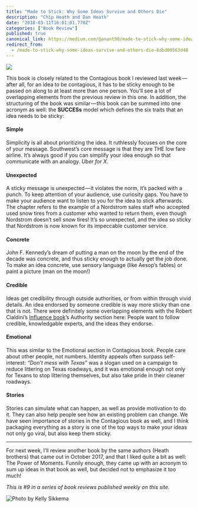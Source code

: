 ```yaml
---
title: "Made to Stick: Why Some Ideas Survive and Others Die"
description: "Chip Heath and Dan Heath"
date: "2018-03-11T16:01:01.770Z"
categories: ["Book Review"]
published: true
canonical_link: https://medium.com/@anant90/made-to-stick-why-some-ideas-survive-and-others-die-6dbd00563d48
redirect_from:
  - /made-to-stick-why-some-ideas-survive-and-others-die-6dbd00563d48
---
```


![](/assets/blog/made-to-stick-why-some-ideas-survive-and-others-die/asset-1.jpeg)

This book is closely related to the Contagious book I reviewed last week — after all, for an idea to be contagious, it has to be sticky enough to be passed on along to at least more than one person. You’ll see a lot of overlapping elements from the previous review in this one. In addition, the structuring of the book was similar — this book can be summed into one acronym as well: the **SUCCESs** model which defines the six traits that an idea needs to be sticky:

#### Simple

Simplicity is all about prioritizing the idea. It ruthlessly focuses on the core of your message. Southwest’s core message is that they are THE low fare airline. It’s always good if you can simplify your idea enough so that communicate with an analogy. _Uber for X._

#### Unexpected

A sticky message is unexpected — it violates the norm, it’s packed with a punch. To keep attention of your audience, use curiosity gaps. You have to make your audience want to listen to you for the idea to stick afterwards. The chapter refers to the example of a Nordstrom sales staff who accepted used snow tires from a customer who wanted to return them, even though Nordstrom doesn’t sell snow tires! It’s so unexpected, and the idea so sticky that Nordstrom is now known for its impeccable customer service.

#### Concrete

John F. Kennedy’s dream of putting a man on the moon by the end of the decade was concrete, and thus sticky enough to actually get the job done. To make an idea concrete, use sensory language (like Aesop’s fables) or paint a picture (man on the moon!)

#### Credible

Ideas get credibility through outside authorities, or from within through vivid details. An idea endorsed by someone credible is way more sticky than one that is not. There were definitely some overlapping elements with the Robert Cialdini’s [Influence book](https://anantjain.dev/influence-the-psychology-of-persuasion-4805ae32300f)’s Authority section here: People want to follow credible, knowledgable experts, and the ideas they endorse.

#### Emotional

This was similar to the Emotional section in Contagious book. People care about other people, not numbers. Identity appeals often surpass self-interest: _“Don’t mess with Texas”_ was a slogan used on a campaign to reduce littering on Texas roadways, and it was emotional enough not only for Texans to stop littering themselves, but also take pride in their cleaner roadways.

#### Stories

Stories can simulate what can happen, as well as provide motivation to do it. They can also help people see how an existing problem can change. We have seen importance of stories in the Contagious book as well, and I think packaging everything as a story is one of the top ways to make your ideas not only go viral, but also keep them sticky.

---

For next week, I’ll review another book by the same authors (Heath brothers) that came out in October 2017, and that I liked quite a bit as well: The Power of Moments. Funnily enough, they came up with an acronym to sum up ideas in that book as well, but decided not to emphasize it too much!

_This is #9 in a series of book reviews published weekly on this site._

![Photo by [Kelly Sikkema](https://unsplash.com/@kellysikkema)](/assets/blog/made-to-stick-why-some-ideas-survive-and-others-die/asset-2.png)

